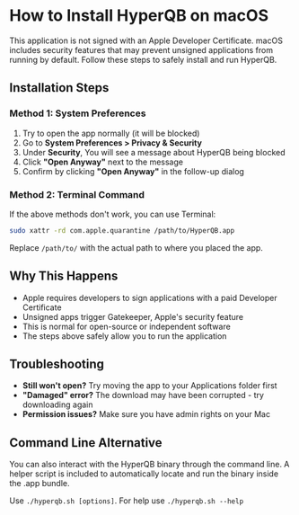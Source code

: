 # How to Install HyperQB on macOS

This application is not signed with an Apple Developer Certificate. macOS includes security features that may prevent unsigned applications from running by default. Follow these steps to safely install and run HyperQB.

## Installation Steps

### Method 1: System Preferences

1. Try to open the app normally (it will be blocked)
2. Go to **System Preferences > Privacy & Security**
3. Under **Security**, You will see a message about HyperQB being blocked
4. Click **"Open Anyway"** next to the message
5. Confirm by clicking **"Open Anyway"** in the follow-up dialog

### Method 2: Terminal Command

If the above methods don't work, you can use Terminal:

```bash
sudo xattr -rd com.apple.quarantine /path/to/HyperQB.app
```

Replace `/path/to/` with the actual path to where you placed the app.

## Why This Happens

- Apple requires developers to sign applications with a paid Developer Certificate
- Unsigned apps trigger Gatekeeper, Apple's security feature
- This is normal for open-source or independent software
- The steps above safely allow you to run the application

## Troubleshooting

- **Still won't open?** Try moving the app to your Applications folder first
- **"Damaged" error?** The download may have been corrupted - try downloading again
- **Permission issues?** Make sure you have admin rights on your Mac

## Command Line Alternative

You can also interact with the HyperQB binary through the command line.
A helper script is included to automatically locate and run the binary inside the .app bundle.

Use `./hyperqb.sh [options]`. For help use `./hyperqb.sh --help`

